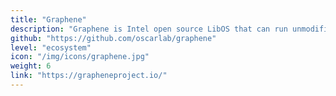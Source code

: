 ```yaml
---
title: "Graphene"
description: "Graphene is Intel open source LibOS that can run unmodified applications"
github: "https://github.com/oscarlab/graphene"
level: "ecosystem"
icon: "/img/icons/graphene.jpg"
weight: 6
link: "https://grapheneproject.io/"
---
```


